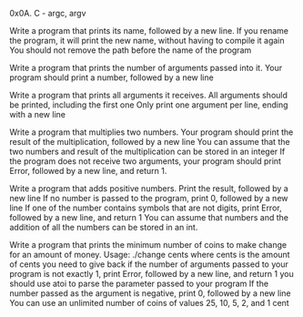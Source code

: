 0x0A. C - argc, argv

Write a program that prints its name, followed by a new line. If you rename the program, it will print the new name, without having to compile it again You should not remove the path before the name of the program

Write a program that prints the number of arguments passed into it. Your program should print a number, followed by a new line

Write a program that prints all arguments it receives. All arguments should be printed, including the first one Only print one argument per line, ending with a new line

Write a program that multiplies two numbers. Your program should print the result of the multiplication, followed by a new line You can assume that the two numbers and result of the multiplication can be stored in an integer If the program does not receive two arguments, your program should print Error, followed by a new line, and return 1.

Write a program that adds positive numbers. Print the result, followed by a new line If no number is passed to the program, print 0, followed by a new line If one of the number contains symbols that are not digits, print Error, followed by a new line, and return 1 You can assume that numbers and the addition of all the numbers can be stored in an int.

Write a program that prints the minimum number of coins to make change for an amount of money. Usage: ./change cents where cents is the amount of cents you need to give back if the number of arguments passed to your program is not exactly 1, print Error, followed by a new line, and return 1 you should use atoi to parse the parameter passed to your program If the number passed as the argument is negative, print 0, followed by a new line You can use an unlimited number of coins of values 25, 10, 5, 2, and 1 cent